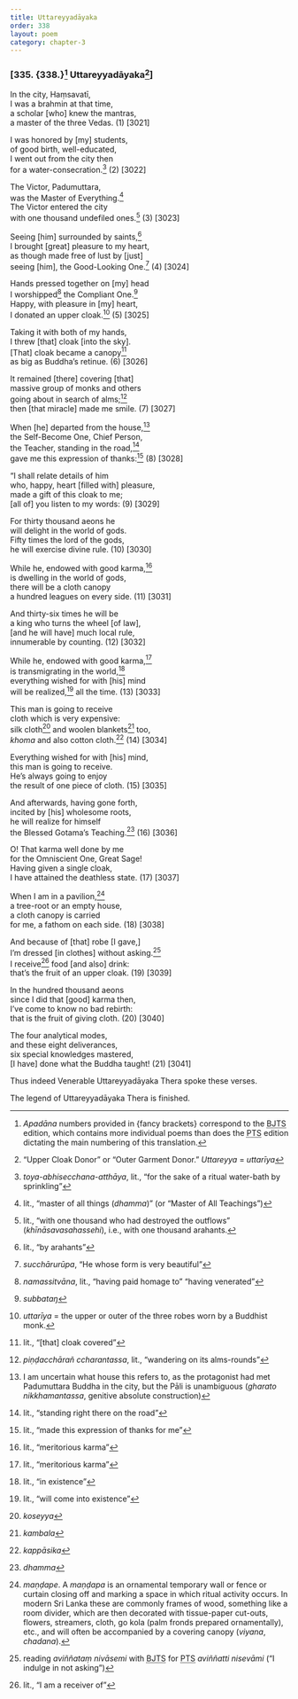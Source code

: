 ```yaml
---
title: Uttareyyadāyaka
order: 338
layout: poem
category: chapter-3
---
```


### \[335. {338.}[^1] Uttareyyadāyaka[^2]\]

In the city, Haṃsavatī,  
I was a brahmin at that time,  
a scholar \[who\] knew the mantras,  
a master of the three Vedas. (1) \[3021\]

I was honored by \[my\] students,  
of good birth, well-educated,  
I went out from the city then  
for a water-consecration.[^3] (2) \[3022\]

The Victor, Padumuttara,  
was the Master of Everything.[^4]  
The Victor entered the city  
with one thousand undefiled ones.[^5] (3) \[3023\]

Seeing \[him\] surrounded by saints,[^6]  
I brought \[great\] pleasure to my heart,  
as though made free of lust by \[just\]  
seeing \[him\], the Good-Looking One.[^7] (4) \[3024\]

Hands pressed together on \[my\] head  
I worshipped[^8] the Compliant One.[^9]  
Happy, with pleasure in \[my\] heart,  
I donated an upper cloak.[^10] (5) \[3025\]

Taking it with both of my hands,  
I threw \[that\] cloak \[into the sky\].  
\[That\] cloak became a canopy[^11]  
as big as Buddha’s retinue. (6) \[3026\]

It remained \[there\] covering \[that\]  
massive group of monks and others  
going about in search of alms;[^12]  
then \[that miracle\] made me smile. (7) \[3027\]

When \[he\] departed from the house,[^13]  
the Self-Become One, Chief Person,  
the Teacher, standing in the road,[^14]  
gave me this expression of thanks:[^15] (8) \[3028\]

“I shall relate details of him  
who, happy, heart \[filled with\] pleasure,  
made a gift of this cloak to me;  
\[all of\] you listen to my words: (9) \[3029\]

For thirty thousand aeons he  
will delight in the world of gods.  
Fifty times the lord of the gods,  
he will exercise divine rule. (10) \[3030\]

While he, endowed with good karma,[^16]  
is dwelling in the world of gods,  
there will be a cloth canopy  
a hundred leagues on every side. (11) \[3031\]

And thirty-six times he will be  
a king who turns the wheel \[of law\],  
\[and he will have\] much local rule,  
innumerable by counting. (12) \[3032\]

While he, endowed with good karma,[^17]  
is transmigrating in the world,[^18]  
everything wished for with \[his\] mind  
will be realized,[^19] all the time. (13) \[3033\]

This man is going to receive  
cloth which is very expensive:  
silk cloth[^20] and woolen blankets[^21] too,  
*khoma* and also cotton cloth.[^22] (14) \[3034\]

Everything wished for with \[his\] mind,  
this man is going to receive.  
He’s always going to enjoy  
the result of one piece of cloth. (15) \[3035\]

And afterwards, having gone forth,  
incited by \[his\] wholesome roots,  
he will realize for himself  
the Blessed Gotama’s Teaching.[^23] (16) \[3036\]

O! That karma well done by me  
for the Omniscient One, Great Sage!  
Having given a single cloak,  
I have attained the deathless state. (17) \[3037\]

When I am in a pavilion,[^24]  
a tree-root or an empty house,  
a cloth canopy is carried  
for me, a fathom on each side. (18) \[3038\]

And because of \[that\] robe \[I gave,\]  
I’m dressed \[in clothes\] without asking.[^25]  
I receive[^26] food \[and also\] drink:  
that’s the fruit of an upper cloak. (19) \[3039\]

In the hundred thousand aeons  
since I did that \[good\] karma then,  
I’ve come to know no bad rebirth:  
that is the fruit of giving cloth. (20) \[3040\]

The four analytical modes,  
and these eight deliverances,  
six special knowledges mastered,  
\[I have\] done what the Buddha taught! (21) \[3041\]

Thus indeed Venerable Uttareyyadāyaka Thera spoke these verses.

The legend of Uttareyyadāyaka Thera is finished.

[^1]: *Apadāna* numbers provided in {fancy brackets} correspond to the <abbr title="Buddha Jayanthi Tripitaka Series">BJTS</abbr> edition, which contains more individual poems than does the <abbr title="Pali Text Society">PTS</abbr> edition dictating the main numbering of this translation.

[^2]: “Upper Cloak Donor” or “Outer Garment Donor.” *Uttareyya* = *uttarīya*

[^3]: *toya-abhise<span class="diacritics" data-state="on">c</span><span class="no-diacritics" data-state="off">ch</span>ana-atthāya*, lit., “for the sake of a ritual water-bath by sprinkling”

[^4]: lit., “master of all things (*dhamma*)” (or “Master of All Teachings”)

[^5]: lit., “with one thousand who had destroyed the outflows” (*khīnāsavasahassehi*), i.e., with one thousand arahants.

[^6]: lit., “by arahants”

[^7]: *su<span class="diacritics" data-state="on">c</span><span class="no-diacritics" data-state="off">ch</span>ārurūpa*, “He whose form is very beautiful”

[^8]: *namassitvāna*, lit., “having paid homage to” “having venerated”

[^9]: *subbataŋ*

[^10]: *uttarīya* = the upper or outer of the three robes worn by a Buddhist monk.

[^11]: lit., “\[that\] cloak covered”

[^12]: *piṇḍa<span class="diacritics" data-state="on">c</span><span class="no-diacritics" data-state="off">ch</span>ārañ <span class="diacritics" data-state="on">c</span><span class="no-diacritics" data-state="off">ch</span>arantassa*, lit., “wandering on its alms-rounds”

[^13]: I am uncertain what house this refers to, as the protagonist had met Padumuttara Buddha in the city, but the Pāli is unambiguous (*gharato nikkhamantassa*, genitive absolute construction)

[^14]: lit., “standing right there on the road”

[^15]: lit., “made this expression of thanks for me”

[^16]: lit., “meritorious karma”

[^17]: lit., “meritorious karma”

[^18]: lit., “in existence”

[^19]: lit., “will come into existence”

[^20]: *koseyya*

[^21]: *kambala*

[^22]: *kappāsika*

[^23]: *dhamma*

[^24]: *maṇḍape*. A *maṇḍapa* is an ornamental temporary wall or fence or curtain closing off and marking a space in which ritual activity occurs. In modern Sri Lanka these are commonly frames of wood, something like a room divider, which are then decorated with tissue-paper cut-outs, flowers, streamers, cloth, go kola (palm fronds prepared ornamentally), etc., and will often be accompanied by a covering canopy (*viyana*, *chadana*).

[^25]: reading *aviññataṃ nivāsemi* with <abbr title="Buddha Jayanthi Tripitaka Series">BJTS</abbr> for <abbr title="Pali Text Society">PTS</abbr> *aviññatti nisevāmi* (“I indulge in not asking”)

[^26]: lit., “I am a receiver of”
